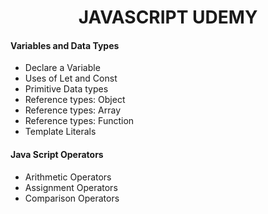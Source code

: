 
<h1 align="center">JAVASCRIPT UDEMY</h1>

<h4 align="left">Variables and Data Types</h4>

-  Declare a Variable
-  Uses of Let and Const
-  Primitive Data types
-  Reference types: Object
-  Reference types: Array 
-  Reference types: Function
-  Template Literals

<h4 align="left">Java Script Operators</h4>

-  Arithmetic Operators
-  Assignment Operators
-  Comparison Operators
